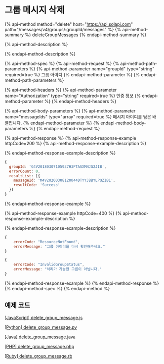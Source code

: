 # 그룹 메시지 삭제

{% api-method method="delete" host="https://api.solapi.com" path="/messages/v4/groups/:groupId/messages" %}
{% api-method-summary %}
deleteGroupMessages
{% endapi-method-summary %}

{% api-method-description %}

{% endapi-method-description %}

{% api-method-spec %}
{% api-method-request %}
{% api-method-path-parameters %}
{% api-method-parameter name="groupId" type="string" required=true %}
그룹 아이디
{% endapi-method-parameter %}
{% endapi-method-path-parameters %}

{% api-method-headers %}
{% api-method-parameter name="Authorization" type="string" required=true %}
인증 정보
{% endapi-method-parameter %}
{% endapi-method-headers %}

{% api-method-body-parameters %}
{% api-method-parameter name="messageIds" type="array" required=true %}
메시지 아이디를 담은 배열입니다.
{% endapi-method-parameter %}
{% endapi-method-body-parameters %}
{% endapi-method-request %}

{% api-method-response %}
{% api-method-response-example httpCode=200 %}
{% api-method-response-example-description %}

{% endapi-method-response-example-description %}

```javascript
{
  groupId: 'G4V20180307105937H3PTASXMNJG2JIB',
  errorCount: 0,
  resultList: [{
    messageId: 'M4V20200308120044DTYYJBBYLPQZIB1',
    resultCode: 'Success'
  }]
}
```
{% endapi-method-response-example %}

{% api-method-response-example httpCode=400 %}
{% api-method-response-example-description %}

{% endapi-method-response-example-description %}

```javascript
{
    errorCode: "ResourceNotFound",
    errorMessage: "그룹 아이디를 다시 확인해주세요."
}

{
    errorCode: "InvalidGroupStatus",
    errorMessage: "처리가 가능한 그룹이 아닙니다."
}
```
{% endapi-method-response-example %}
{% endapi-method-response %}
{% endapi-method-spec %}
{% endapi-method %}

## 예제 코드

[\[JavaScript\] delete\_group\_message.js](https://github.com/solapi/examples/blob/master/javascript/delete_group_messages.js)

[\[Python\] delete\_group\_message.py](https://github.com/solapi/examples/blob/master/python/group/)

[\[Java\] delete\_group\_message.java](https://github.com/solapi/examples/tree/master/java)

[\[PHP\] delete\_group\_message.php](https://github.com/solapi/examples/blob/master/php/delete_group_messages.php)

[\[Ruby\] delete\_group\_message.rb](https://github.com/solapi/examples/blob/master/ruby/delete_group_messages.rb)

